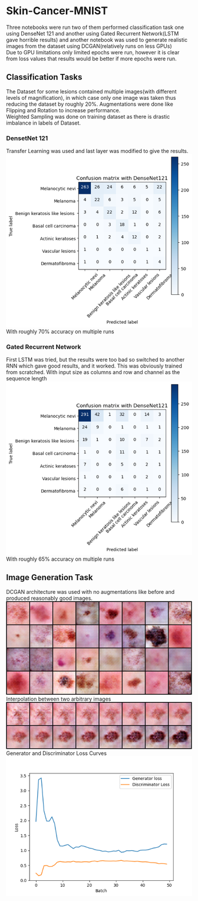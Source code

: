 # Skin-Cancer-MNIST
Three notebooks were run two of them performed classification task one using DenseNet 121 and another using Gated Recurrent Network(LSTM gave horrible results) and another notebook was used to generate realistic images from the dataset using DCGAN(relatively runs on less GPUs)<br>
Due to GPU limitations only limited epochs were run, however it is clear from loss values that results would be better if more epochs were run.
## Classification Tasks
The Dataset for some lesions contained multiple images(with different levels of magnification), in which case only one image was taken thus reducing the dataset by roughly 20%. Augmentations were done like Flipping and Rotation to increase performance.<br>
Weighted Sampling was done on training dataset as there is drastic imbalance in labels of Dataset.
### DensetNet 121
Transfer Learning was used and last layer was modified to give the results. <br>
![densenet](images/densenet121_confusion_matrix.png) <br>
With roughly 70% accuracy on multiple runs
### Gated Recurrent Network
First LSTM was tried, but the results were too bad so switched to another RNN which gave good results, and it worked. 
This was obviously trained from scratched. With input size as columns and row and channel as the sequence length<br>
![gru](images/gru_confusion_matrix.png)<br>
With roughly 65% accuracy on multiple runs
## Image Generation Task
DCGAN architecture was used with no augmentations like before and produced reasonably good images. <br>
![dcgan_img](images/dcgan_result.png)<br>
Interpolation between two arbitrary images <br>
![dcgan_int](images/dcgan_interpolation.png)<br>
Generator and Discriminator Loss Curves<br>
![dcgan_int](images/dcgan_loss_graph.png)<br>
